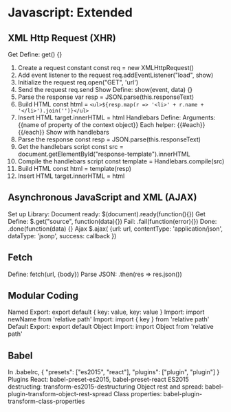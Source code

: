 # Javascript: Extended

## XML Http Request (XHR)

Get
  Define: get() {}
  1. Create a request constant
    const req = new XMLHttpRequest()
  2. Add event listener to the request
    req.addEventListener("load", show)
  3. Initialize the request
    req.open("GET", 'url')
  4. Send the request
    req.send
Show
  Define: show(event, data) {}
  1. Parse the response
    var resp = JSON.parse(this.responseText)
  2. Build HTML
    const html = `<ul>${resp.map(r => '<li>' + r.name + '</li>').join('')}</ul>`
  3. Insert HTML
    target.innerHTML = html
Handlebars
  Define: <script id="response-template" type="text/x-handlebars-template"></script>
  Arguments: {{name of property of the context object}}
  Each helper: {{#each}} {{/each}}
Show with handlebars
  1. Parse the response
    const resp = JSON.parse(this.responseText)
  2. Get the handlebars script
    const src = document.getElementById("response-template").innerHTML
  3. Compile the handlebars script
    const template = Handlebars.compile(src)
  4. Build HTML
    const html = template(resp)
  5. Insert HTML
    target.innerHTML = html

## Asynchronous JavaScript and XML (AJAX)

Set up
  Library: <script type="text/javascript" src="http://ajax.googleapis.com/ajax/libs/jquery/3.1.0/jquery.min.js"></script>
  Document ready: $(document).ready(function(){})
Get
  Define: $.get("source", function(data){})
  Fail: .fail(function(error){})
  Done: .done(function(data) {}
Ajax
  $.ajax(
    {url: url,
    contentType: 'application/json',
    dataType: 'jsonp',
    success: callback
  })

## Fetch

Define: fetch(url, {body})
Parse JSON: .then(res => res.json())

## Modular Coding

Named
  Export: export default { key: value, key: value }
  Import: import newName from 'relative path'
  Import: import { key } from 'relative path'
Default
  Export: export default Object
  Import: import Object from 'relative path'

## Babel

In .babelrc,
  { "presets": ["es2015", "react"],
    "plugins": ["plugin", "plugin"]  }
Plugins
  React: babel-preset-es2015, babel-preset-react
  ES2015 destructing: transform-es2015-destructuring
  Object rest and spread: babel-plugin-transform-object-rest-spread
  Class properties: babel-plugin-transform-class-properties
